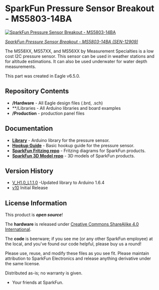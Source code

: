SparkFun Pressure Sensor Breakout - MS5803-14BA
====================

[![SparkFun Pressure Sensor Breakout - MS5803-14BA](https://cdn.sparkfun.com/assets/learn_tutorials/1/3/2/IsometricView.jpg)](https://cdn.sparkfun.com/assets/learn_tutorials/1/3/2/IsometricView.jpg)

[*SparkFun Pressure Sensor Breakout - MS5803-14BA (SEN-12909)*](https://www.sparkfun.com/products/12909)

The MS58XX, MS57XX, and MS56XX by Measurement Specialties is a low cost I2C pressure
sensor.  This sensor can be used in weather stations and for altitude
estimations. It can also be used underwater for water depth measurements. 

This part was created in Eagle v6.5.0. 

Repository Contents
-------------------

* **/Hardware** - All Eagle design files (.brd, .sch)
* **/Libraries - All Arduino libraries and board examples
* **/Production** - production panel files

Documentation
--------------
* **[Library](https://github.com/sparkfun/SparkFun_MS5803-14BA_Breakout_Arduino_Library)** - Arduino library for the pressure sensor.
* **[Hookup Guide](https://learn.sparkfun.com/tutorials/ms5803-14ba-pressure-sensor-hookup-guide)** - Basic hookup guide for the pressure sensor.
* **[SparkFun Fritzing repo](https://github.com/sparkfun/Fritzing_Parts)** - Fritzing diagrams for SparkFun products.
* **[SparkFun 3D Model repo](https://github.com/sparkfun/3D_Models)** - 3D models of SparkFun products. 

Version History
---------------
* [V_H1.0_L1.1.0](https://github.com/sparkfun/MS5803-14BA_Breakout/tree/V_H1.0_L1.1.0) -Updated library to Arduino 1.6.4
* [v10](https://github.com/sparkfun/MS5803-14BA_Breakout/tree/v1.0) Initial Release

License Information
-------------------
This product is _**open source**_! 

The **hardware** is released under [Creative Commons ShareAlike 4.0 International](https://creativecommons.org/licenses/by-sa/4.0/).

The **code** is beerware; if you see me (or any other SparkFun employee) at the local, and you've found our code helpful, please buy us a round!

Please use, reuse, and modify these files as you see fit. Please maintain attribution to SparkFun Electronics and release anything derivative under the same license.

Distributed as-is; no warranty is given.

- Your friends at SparkFun.